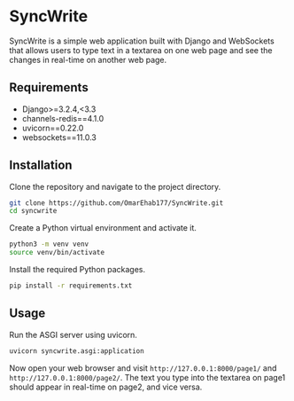 # SyncWrite

SyncWrite is a simple web application built with Django and WebSockets that allows users to type text in a textarea on one web page and see the changes in real-time on another web page. 

## Requirements

- Django>=3.2.4,<3.3
- channels-redis==4.1.0
- uvicorn==0.22.0
- websockets==11.0.3

## Installation

Clone the repository and navigate to the project directory.

```bash
git clone https://github.com/OmarEhab177/SyncWrite.git
cd syncwrite
```

Create a Python virtual environment and activate it.

```bash
python3 -m venv venv
source venv/bin/activate
```

Install the required Python packages.

```bash
pip install -r requirements.txt
```

## Usage

Run the ASGI server using uvicorn.

```bash
uvicorn syncwrite.asgi:application
```

Now open your web browser and visit `http://127.0.0.1:8000/page1/` and `http://127.0.0.1:8000/page2/`. The text you type into the textarea on page1 should appear in real-time on page2, and vice versa.
